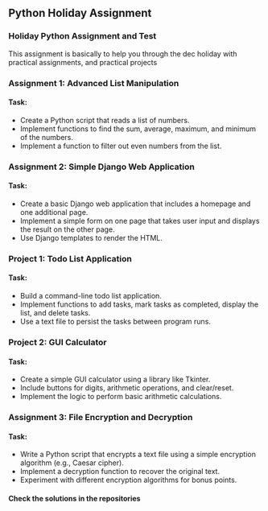 ## Python Holiday Assignment

### Holiday Python Assignment and Test

This assignment is basically to help you through the dec holiday with practical assignments, and practical projects

### Assignment 1: Advanced List Manipulation

#### Task:

- Create a Python script that reads a list of numbers.
- Implement functions to find the sum, average, maximum, and minimum of the numbers.
- Implement a function to filter out even numbers from the list.

### Assignment 2: Simple Django Web Application

#### Task:

- Create a basic Django web application that includes a homepage and one additional page.
- Implement a simple form on one page that takes user input and displays the result on the other page.
- Use Django templates to render the HTML.

### Project 1: Todo List Application

#### Task:

- Build a command-line todo list application.
- Implement functions to add tasks, mark tasks as completed, display the list, and delete tasks.
- Use a text file to persist the tasks between program runs.

### Project 2: GUI Calculator

#### Task:

- Create a simple GUI calculator using a library like Tkinter.
- Include buttons for digits, arithmetic operations, and clear/reset.
- Implement the logic to perform basic arithmetic calculations.

### Assignment 3: File Encryption and Decryption

#### Task:

- Write a Python script that encrypts a text file using a simple encryption algorithm (e.g., Caesar cipher).
- Implement a decryption function to recover the original text.
- Experiment with different encryption algorithms for bonus points.

#### Check the solutions in the repositories
